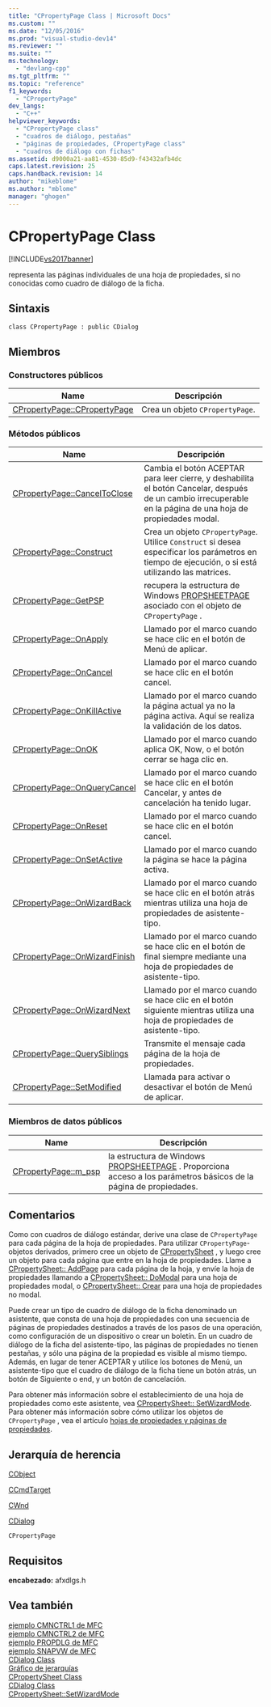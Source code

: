 ```yaml
---
title: "CPropertyPage Class | Microsoft Docs"
ms.custom: ""
ms.date: "12/05/2016"
ms.prod: "visual-studio-dev14"
ms.reviewer: ""
ms.suite: ""
ms.technology: 
  - "devlang-cpp"
ms.tgt_pltfrm: ""
ms.topic: "reference"
f1_keywords: 
  - "CPropertyPage"
dev_langs: 
  - "C++"
helpviewer_keywords: 
  - "CPropertyPage class"
  - "cuadros de diálogo, pestañas"
  - "páginas de propiedades, CPropertyPage class"
  - "cuadros de diálogo con fichas"
ms.assetid: d9000a21-aa81-4530-85d9-f43432afb4dc
caps.latest.revision: 25
caps.handback.revision: 14
author: "mikeblome"
ms.author: "mblome"
manager: "ghogen"
---
```

# CPropertyPage Class
[!INCLUDE[vs2017banner](../../assembler/inline/includes/vs2017banner.md)]

representa las páginas individuales de una hoja de propiedades, si no conocidas como cuadro de diálogo de la ficha.  
  
## Sintaxis  
  
```  
class CPropertyPage : public CDialog  
```  
  
## Miembros  
  
### Constructores públicos  
  
|Name|Descripción|  
|----------|-----------------|  
|[CPropertyPage::CPropertyPage](../Topic/CPropertyPage::CPropertyPage.md)|Crea un objeto `CPropertyPage`.|  
  
### Métodos públicos  
  
|Name|Descripción|  
|----------|-----------------|  
|[CPropertyPage::CancelToClose](../Topic/CPropertyPage::CancelToClose.md)|Cambia el botón ACEPTAR para leer cierre, y deshabilita el botón Cancelar, después de un cambio irrecuperable en la página de una hoja de propiedades modal.|  
|[CPropertyPage::Construct](../Topic/CPropertyPage::Construct.md)|Crea un objeto `CPropertyPage`.  Utilice `Construct` si desea especificar los parámetros en tiempo de ejecución, o si está utilizando las matrices.|  
|[CPropertyPage::GetPSP](../Topic/CPropertyPage::GetPSP.md)|recupera la estructura de Windows [PROPSHEETPAGE](http://msdn.microsoft.com/library/windows/desktop/bb774548) asociado con el objeto de `CPropertyPage` .|  
|[CPropertyPage::OnApply](../Topic/CPropertyPage::OnApply.md)|Llamado por el marco cuando se hace clic en el botón de Menú de aplicar.|  
|[CPropertyPage::OnCancel](../Topic/CPropertyPage::OnCancel.md)|Llamado por el marco cuando se hace clic en el botón cancel.|  
|[CPropertyPage::OnKillActive](../Topic/CPropertyPage::OnKillActive.md)|Llamado por el marco cuando la página actual ya no la página activa.  Aquí se realiza la validación de los datos.|  
|[CPropertyPage::OnOK](../Topic/CPropertyPage::OnOK.md)|Llamado por el marco cuando aplica OK, Now, o el botón cerrar se haga clic en.|  
|[CPropertyPage::OnQueryCancel](../Topic/CPropertyPage::OnQueryCancel.md)|Llamado por el marco cuando se hace clic en el botón Cancelar, y antes de cancelación ha tenido lugar.|  
|[CPropertyPage::OnReset](../Topic/CPropertyPage::OnReset.md)|Llamado por el marco cuando se hace clic en el botón cancel.|  
|[CPropertyPage::OnSetActive](../Topic/CPropertyPage::OnSetActive.md)|Llamado por el marco cuando la página se hace la página activa.|  
|[CPropertyPage::OnWizardBack](../Topic/CPropertyPage::OnWizardBack.md)|Llamado por el marco cuando se hace clic en el botón atrás mientras utiliza una hoja de propiedades de asistente\-tipo.|  
|[CPropertyPage::OnWizardFinish](../Topic/CPropertyPage::OnWizardFinish.md)|Llamado por el marco cuando se hace clic en el botón de final siempre mediante una hoja de propiedades de asistente\-tipo.|  
|[CPropertyPage::OnWizardNext](../Topic/CPropertyPage::OnWizardNext.md)|Llamado por el marco cuando se hace clic en el botón siguiente mientras utiliza una hoja de propiedades de asistente\-tipo.|  
|[CPropertyPage::QuerySiblings](../Topic/CPropertyPage::QuerySiblings.md)|Transmite el mensaje cada página de la hoja de propiedades.|  
|[CPropertyPage::SetModified](../Topic/CPropertyPage::SetModified.md)|Llamada para activar o desactivar el botón de Menú de aplicar.|  
  
### Miembros de datos públicos  
  
|Name|Descripción|  
|----------|-----------------|  
|[CPropertyPage::m\_psp](../Topic/CPropertyPage::m_psp.md)|la estructura de Windows [PROPSHEETPAGE](http://msdn.microsoft.com/library/windows/desktop/bb774548) .  Proporciona acceso a los parámetros básicos de la página de propiedades.|  
  
## Comentarios  
 Como con cuadros de diálogo estándar, derive una clase de `CPropertyPage` para cada página de la hoja de propiedades.  Para utilizar `CPropertyPage`\- objetos derivados, primero cree un objeto de [CPropertySheet](../../mfc/reference/cpropertysheet-class.md) , y luego cree un objeto para cada página que entre en la hoja de propiedades.  Llame a [CPropertySheet:: AddPage](../Topic/CPropertySheet::AddPage.md) para cada página de la hoja, y envíe la hoja de propiedades llamando a [CPropertySheet:: DoModal](../Topic/CPropertySheet::DoModal.md) para una hoja de propiedades modal, o [CPropertySheet:: Crear](../Topic/CPropertySheet::Create.md) para una hoja de propiedades no modal.  
  
 Puede crear un tipo de cuadro de diálogo de la ficha denominado un asistente, que consta de una hoja de propiedades con una secuencia de páginas de propiedades destinados a través de los pasos de una operación, como configuración de un dispositivo o crear un boletín.  En un cuadro de diálogo de la ficha del asistente\-tipo, las páginas de propiedades no tienen pestañas, y sólo una página de la propiedad es visible al mismo tiempo.  Además, en lugar de tener ACEPTAR y utilice los botones de Menú, un asistente\-tipo que el cuadro de diálogo de la ficha tiene un botón atrás, un botón de Siguiente o end, y un botón de cancelación.  
  
 Para obtener más información sobre el establecimiento de una hoja de propiedades como este asistente, vea [CPropertySheet:: SetWizardMode](../Topic/CPropertySheet::SetWizardMode.md).  Para obtener más información sobre cómo utilizar los objetos de `CPropertyPage` , vea el artículo [hojas de propiedades y páginas de propiedades](../../mfc/property-sheets-and-property-pages-in-mfc.md).  
  
## Jerarquía de herencia  
 [CObject](../../mfc/reference/cobject-class.md)  
  
 [CCmdTarget](../../mfc/reference/ccmdtarget-class.md)  
  
 [CWnd](../../mfc/reference/cwnd-class.md)  
  
 [CDialog](../../mfc/reference/cdialog-class.md)  
  
 `CPropertyPage`  
  
## Requisitos  
 **encabezado:** afxdlgs.h  
  
## Vea también  
 [ejemplo CMNCTRL1 de MFC](../../top/visual-cpp-samples.md)   
 [ejemplo CMNCTRL2 de MFC](../../top/visual-cpp-samples.md)   
 [ejemplo PROPDLG de MFC](../../top/visual-cpp-samples.md)   
 [ejemplo SNAPVW de MFC](../../top/visual-cpp-samples.md)   
 [CDialog Class](../../mfc/reference/cdialog-class.md)   
 [Gráfico de jerarquías](../../mfc/hierarchy-chart.md)   
 [CPropertySheet Class](../../mfc/reference/cpropertysheet-class.md)   
 [CDialog Class](../../mfc/reference/cdialog-class.md)   
 [CPropertySheet::SetWizardMode](../Topic/CPropertySheet::SetWizardMode.md)